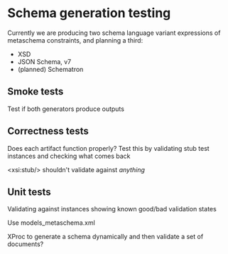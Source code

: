 # Schema generation testing

Currently we are producing two schema language variant expressions of metaschema constraints, and planning a third:

- XSD
- JSON Schema, v7
- (planned) Schematron

## Smoke tests

Test if both generators produce outputs

## Correctness tests

Does each artifact function properly?
Test this by validating stub test instances and checking what comes back

\<xsi:stub/> shouldn't validate against *anything*

## Unit tests

Validating against instances showing known good/bad validation states

Use models_metaschema.xml

XProc to generate a schema dynamically and then validate a set of documents?

